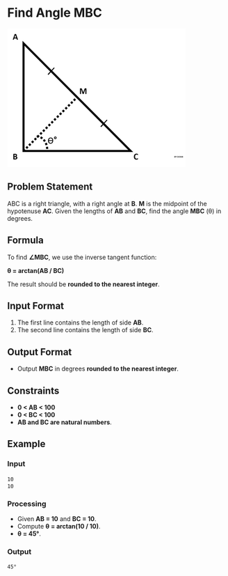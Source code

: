 # Find Angle MBC

![Problem Diagram](https://github.com/Mohammed-Shaameer-MR/Python-Problem-Programs/blob/main/Python-Problem-Programs/HackerRank_problems/Find_Angle_MBC/problem_image.png?raw=true)

## Problem Statement

ABC is a right triangle, with a right angle at **B**. **M** is the midpoint of the hypotenuse **AC**. Given the lengths of **AB** and **BC**, find the angle **MBC** (θ) in degrees.

## Formula

To find **∠MBC**, we use the inverse tangent function:

**θ = arctan(AB / BC)**

The result should be **rounded to the nearest integer**.

## Input Format

1. The first line contains the length of side **AB**.
2. The second line contains the length of side **BC**.

## Output Format

- Output **MBC** in degrees **rounded to the nearest integer**.

## Constraints

- **0 < AB < 100**  
- **0 < BC < 100**  
- **AB and BC are natural numbers**.

## Example

### Input
```
10
10
```

### Processing
- Given **AB = 10** and **BC = 10**.
- Compute **θ = arctan(10 / 10)**.
- **θ = 45°**.

### Output
```
45°
```
